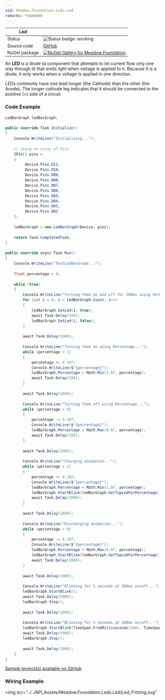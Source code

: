 ```yaml
---
uid: Meadow.Foundation.Leds.Led
remarks: *content
---
```


| Led | |
|--------|--------|
| Status | <img src="https://img.shields.io/badge/Working-brightgreen" style="width: auto; height: -webkit-fill-available;" alt="Status badge: working" /> |
| Source code | [GitHub](https://github.com/WildernessLabs/Meadow.Foundation/tree/main/Source/Meadow.Foundation.Core/Leds) |
| NuGet package | <a href="https://www.nuget.org/packages/Meadow.Foundation/" target="_blank"><img src="https://img.shields.io/nuget/v/Meadow.Foundation.svg?label=Meadow.Foundation" alt="NuGet Gallery for Meadow.Foundation" /></a> |

An **LED** is a diode (a component that attempts to let current flow only one way through it) that emits light when voltage is applied to it. Because it is a diode, it only works when a voltage is applied in one direction. 

LEDs commonly have one lead longer (the Cathode) than the other (the Anode). The longer cathode leg indicates that it should be connected to the positive (+) side of a circuit.

### Code Example

```csharp
LedBarGraph ledBarGraph;

public override Task Initialize()
{
    Console.WriteLine("Initializing...");

    // Using an array of Pins 
    IPin[] pins =
    {
         Device.Pins.D11,
         Device.Pins.D10,
         Device.Pins.D09,
         Device.Pins.D08,
         Device.Pins.D07,
         Device.Pins.D06,
         Device.Pins.D05,
         Device.Pins.D04,
         Device.Pins.D03,
         Device.Pins.D02
    };

    ledBarGraph = new LedBarGraph(Device, pins);

    return Task.CompletedTask;
}

public override async Task Run()
{
    Console.WriteLine("TestLedBarGraph...");

    float percentage = 0;

    while (true)
    {
        Console.WriteLine("Turning them on and off for 200ms using SetLed...");
        for (int i = 0; i < ledBarGraph.Count; i++)
        {
            ledBarGraph.SetLed(i, true);
            await Task.Delay(100);
            ledBarGraph.SetLed(i, false);
        }

        await Task.Delay(1000);

        Console.WriteLine("Turning them on using Percentage...");
        while (percentage < 1)
        {
            percentage += 0.10f;
            Console.WriteLine($"{percentage}");
            ledBarGraph.Percentage = Math.Min(1.0f, percentage);
            await Task.Delay(100);
        }

        await Task.Delay(1000);

        Console.WriteLine("Turning them off using Percentage...");
        while (percentage > 0)
        {
            percentage -= 0.10f;
            Console.WriteLine($"{percentage}");
            ledBarGraph.Percentage = Math.Max(0.0f, percentage);
            await Task.Delay(100);
        }

        await Task.Delay(1000);

        Console.WriteLine("Charging animation...");
        while (percentage < 1)
        {
            percentage += 0.10f;
            Console.WriteLine($"{percentage}");
            ledBarGraph.Percentage = Math.Min(1.0f, percentage);
            ledBarGraph.StartBlink(ledBarGraph.GetTopLedForPercentage());
            await Task.Delay(2000);
        }

        await Task.Delay(1000);

        Console.WriteLine("Discharging animation...");
        while (percentage > 0)
        {
            percentage -= 0.10f;
            Console.WriteLine($"{percentage}");
            ledBarGraph.Percentage = Math.Max(0.0f, percentage);
            ledBarGraph.StartBlink(ledBarGraph.GetTopLedForPercentage());
            await Task.Delay(2000);
        }

        await Task.Delay(1000);

        Console.WriteLine("Blinking for 5 seconds at 500ms on/off...");
        ledBarGraph.StartBlink();
        await Task.Delay(5000);
        ledBarGraph.Stop();

        await Task.Delay(1000);

        Console.WriteLine("Blinking for 5 seconds at 200ms on/off...");
        ledBarGraph.StartBlink(TimeSpan.FromMilliseconds(200), TimeSpan.FromMilliseconds(200));
        await Task.Delay(5000);
        ledBarGraph.Stop();

        await Task.Delay(1000);
    }
}

```

[Sample project(s) available on GitHub](https://github.com/WildernessLabs/Meadow.Foundation/tree/main/Source/Meadow.Foundation.Core.Samples/Leds.LedBarGraph_Sample)

### Wiring Example

<img src="../../API_Assets/Meadow.Foundation.Leds.Led/Led_Fritzing.svg" 
